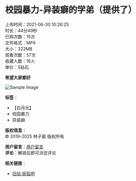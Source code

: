 # 校园暴力-异装癖的学弟（提供了）

上传时间：2021-06-30 10:26:25  
时长：44分49秒  
已购次数：15次  
文件格式：MP4  
大小：322MB  
观看次数：57次  
收藏人数：16人  
单价：5钻石  

**希望大家都好**

![Sample Image](https://www.tpfl001.com/userfiles/sample.png)

**标签**：  
- 【白月光】  
- 校园暴力  
- 异装癖  

**版权信息**：  
© 2019-2025 林子菌 版权所有  

**用户留言**：[用户留言](https://www.linzijun.app/contact_us)  
**评论**：解锁后即可浏览评论  

**相关链接**：  
- [旧站 妖狐吧](https://www.yhbsy.app)  
<!-- tcd_original_link https://www.linzijun.app/video/detail?id=181688 -->
